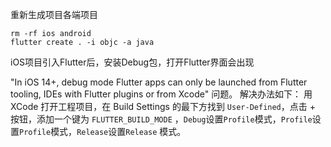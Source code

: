 重新生成项目各端项目
```
rm -rf ios android
flutter create . -i objc -a java

```


iOS项目引入Flutter后，安装Debug包，打开Flutter界面会出现

"In iOS 14+, debug mode Flutter apps can only be launched from Flutter tooling, IDEs with Flutter plugins or from Xcode" 问题。
解决办法如下：
用  XCode  打开工程项目，在 Build Settings 的最下方找到 `User-Defined`，点击 + 按钮，添加一个键为 `FLUTTER_BUILD_MODE` ，`Debug`设置`Profile`模式，`Profile`设置`Profile`模式，`Release`设置`Release` 模式。
